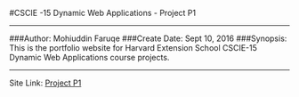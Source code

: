 #CSCIE -15 Dynamic Web Applications - Project P1

---

###Author: Mohiuddin Faruqe
###Create Date: Sept 10, 2016
###Synopsis: This is the portfolio website for Harvard Extension School CSCIE-15 Dynamic Web 
Applications course projects.

---
Site Link: [Project P1](http://p1.guddi.ca)

